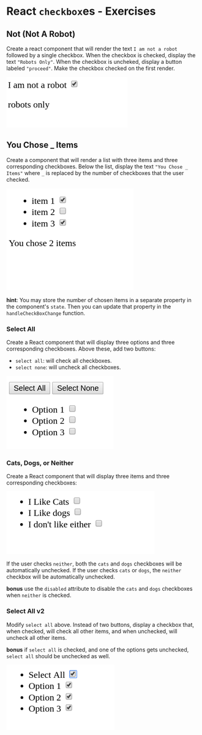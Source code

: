 # React `checkbox`es - Exercises

## Not (Not A Robot)

Create a react component that will render the text `I am not a robot` followed by a single checkbox. When the checkbox is checked, display the text `"Robots Only"`. When the checkbox is uncheked, display a button labeled `"proceed"`. Make the checkbox checked on the first render.

![not not robot](assets/not_not_robot.png)

## You Chose _ Items

Create a component that will render a list with three items and three corresponding checkboxes. Below the list, display the text `"You Chose _ Items"` where `_` is replaced by the number of checkboxes that the user checked.

![You chose _ items](assets/chose_x_items.png)

**hint**: You may store the number of chosen items in a separate property in the component's `state`. Then you can update that property in the `handleCheckBoxChange` function.

### Select All

Create a React component that will display three options and three corresponding checkboxes. Above these, add two buttons:

* `select all`: will check all checkboxes.
* `select none`: will uncheck all checkboxes.

![select all none](assets/select_all_none.png)

### Cats, Dogs, or Neither

Create a React component that will display three items and three corresponding checkboxes:

![cats dogs or neither](assets/cats_dogs_neither.png)

 If the user checks `neither`, both the `cats` and `dogs` checkboxes will be automatically unchecked. If the user checks `cats` or `dogs`, the `neither` checkbox will be automatically unchecked.

 **bonus** use the `disabled` attribute to disable the `cats` and `dogs` checkboxes when `neither` is checked.

### Select All v2

Modify `select all` above. Instead of two buttons, display a checkbox that, when checked, will check all other items, and when unchecked, will uncheck all other items.

**bonus** if `select all` is checked, and one of the options gets unchecked, `select all` should be unchecked as well.

![select all checkbox](assets/select_all_checkbox.png)